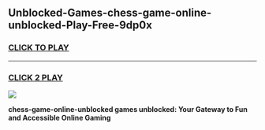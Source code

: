 
## Unblocked-Games-chess-game-online-unblocked-Play-Free-9dp0x
<h3>
<a href="https://premium76.site?title=chess-game-online-unblocked&ref=21A">CLICK TO PLAY</a></h3>
<hr>

<h3>
<a href="https://premium76.site?title=chess-game-online-unblocked&ref=21A">CLICK 2 PLAY</a>
  
</h3>

<a href="https://premium76.site?title=chess-game-online-unblocked&ref=21A"><img src="https://clearcache.store/games.png"></a>


**chess-game-online-unblocked games unblocked: Your Gateway to Fun and Accessible Online Gaming**
